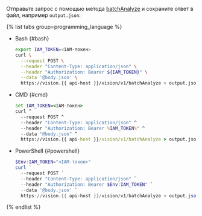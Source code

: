 Отправьте запрос с помощью метода [batchAnalyze](../../vision/vision/api-ref/Vision/batchAnalyze.md) и сохраните ответ в файл, например `output.json`:

{% list tabs group=programming_language %}

- Bash {#bash}

  ```bash
  export IAM_TOKEN=<IAM-токен>
  curl \
    --request POST \
    --header "Content-Type: application/json" \
    --header "Authorization: Bearer ${IAM_TOKEN}" \
    --data '@body.json' \
    https://vision.{{ api-host }}/vision/v1/batchAnalyze > output.json
  ```

- CMD {#cmd}

  ```cmd
  set IAM_TOKEN=<IAM-токен>
  curl ^
    --request POST ^
    --header "Content-Type: application/json" ^
    --header "Authorization: Bearer %IAM_TOKEN%" ^
    --data "@body.json" ^
    https://vision.{{ api-host }}/vision/v1/batchAnalyze > output.json
  ```

- PowerShell {#powershell}

  ```powershell
  $Env:IAM_TOKEN="<IAM-токен>"
  curl `
    --request POST `
    --header "Content-Type: application/json" `
    --header "Authorization: Bearer $Env:IAM_TOKEN" `
    --data '@body.json' `
    https://vision.{{ api-host }}/vision/v1/batchAnalyze > output.json
  ```

{% endlist %}